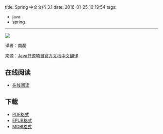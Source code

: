 title: Spring 中文文档 3.1
date: 2016-01-25 10:19:54
tags:
  - java
  - spring
---

![](https://ek8whxe.cloudimg.io/s/width/226/https://www.gitbook.com/cover/book/wizardforcel/spring-doc-3x.jpg?build=1451289687917&v=12.0.2)

译者：南磊

来源：[Java开源项目官方文档中文翻译](http://code.google.com/p/translation)

<!--more-->

## 在线阅读 ##

+ [在线阅读](https://www.gitbook.com/book/wizardforcel/spring-doc-3x/details)

## 下载 ##

+ [PDF格式](https://www.gitbook.com/download/pdf/book/wizardforcel/spring-doc-3x)
+ [EPUB格式](https://www.gitbook.com/download/epub/book/wizardforcel/spring-doc-3x)
+ [MOBI格式](https://www.gitbook.com/download/mobi/book/wizardforcel/spring-doc-3x)